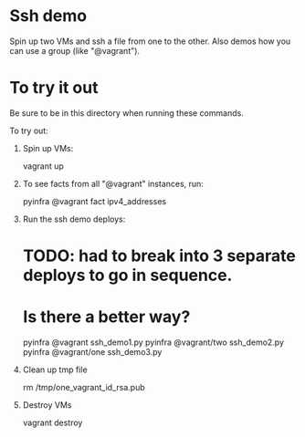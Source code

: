 # Ssh demo
Spin up two VMs and ssh a file from one to the other.
Also demos how you can use a group (like "@vagrant").

# To try it out

Be sure to be in this directory when running these commands.

To try out:

1. Spin up VMs:

    vagrant up

2. To see facts from all "@vagrant" instances, run:

    pyinfra @vagrant fact ipv4_addresses

3. Run the ssh demo deploys:

    # TODO: had to break into 3 separate deploys to go in sequence.
    # Is there a better way?
    pyinfra @vagrant ssh_demo1.py
    pyinfra @vagrant/two ssh_demo2.py
    pyinfra @vagrant/one ssh_demo3.py

4. Clean up tmp file

    rm /tmp/one_vagrant_id_rsa.pub

5. Destroy VMs

    vagrant destroy
